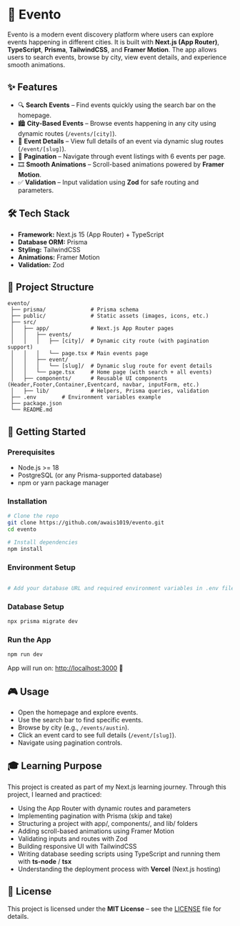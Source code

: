 # 🎉 Evento

Evento is a modern event discovery platform where users can explore events happening in different cities.
It is built with **Next.js (App Router)**, **TypeScript**, **Prisma**, **TailwindCSS**, and **Framer Motion**. 
The app allows users to search events, browse by city, view event details, and experience smooth animations.

## ✨ Features

- 🔍 **Search Events** – Find events quickly using the search bar on the homepage.
- 🏙 **City-Based Events** – Browse events happening in any city using dynamic routes (`/events/[city]`).
- 📄 **Event Details** – View full details of an event via dynamic slug routes (`/event/[slug]`).
- 📑 **Pagination** – Navigate through event listings with 6 events per page.
- 🎞 **Smooth Animations** – Scroll-based animations powered by **Framer Motion**.
- ✅ **Validation** – Input validation using **Zod** for safe routing and parameters.

## 🛠 Tech Stack

- **Framework:** Next.js 15 (App Router) + TypeScript
- **Database ORM:** Prisma
- **Styling:** TailwindCSS
- **Animations:** Framer Motion
- **Validation:** Zod

## 📂 Project Structure

```
evento/
 ├── prisma/              # Prisma schema
 ├── public/              # Static assets (images, icons, etc.)
 ├── src/
 │   ├── app/             # Next.js App Router pages
 │   │   ├── events/
 │   │   │   ├── [city]/  # Dynamic city route (with pagination support)
 │   │   │   └── page.tsx # Main events page
 │   │   ├── event/
 │   │   │   └── [slug]/  # Dynamic slug route for event details
 │   │   └── page.tsx     # Home page (with search + all events)
 │   ├── components/      # Reusable UI components (Header,Footer,Container,Eventcard, navbar, inputForm, etc.)
 │   ├── lib/             # Helpers, Prisma queries, validation
 ├── .env        # Environment variables example
 ├── package.json
 └── README.md
```

## 🚀 Getting Started

### Prerequisites

- Node.js >= 18
- PostgreSQL (or any Prisma-supported database)
- npm or yarn package manager

### Installation

```bash
# Clone the repo
git clone https://github.com/awais1019/evento.git
cd evento

# Install dependencies
npm install
```

### Environment Setup

```bash

# Add your database URL and required environment variables in .env file
```

### Database Setup

```bash
npx prisma migrate dev
```

### Run the App

```bash
npm run dev
```

App will run on: [http://localhost:3000](http://localhost:3000) 🚀

## 🎮 Usage

- Open the homepage and explore events.
- Use the search bar to find specific events.
- Browse by city (e.g., `/events/austin`).
- Click an event card to see full details (`/event/[slug]`).
- Navigate using pagination controls.

## 🎓 Learning Purpose

This project is created as part of my Next.js learning journey.
Through this project, I learned and practiced:

- Using the App Router with dynamic routes and parameters
- Implementing pagination with Prisma (skip and take)
- Structuring a project with app/, components/, and lib/ folders
- Adding scroll-based animations using Framer Motion
- Validating inputs and routes with Zod
- Building responsive UI with TailwindCSS
- Writing database seeding scripts using TypeScript and running them with **ts-node** / **tsx**
- Understanding the deployment process with **Vercel** (Next.js hosting)

## 📄 License

This project is licensed under the **MIT License** – see the [LICENSE](LICENSE) file for details.
